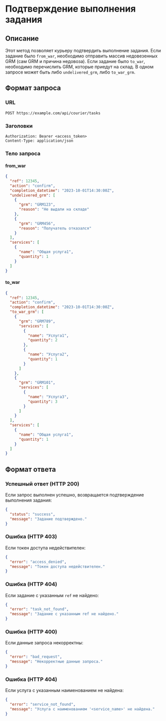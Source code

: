 # Подтверждение выполнения задания

## Описание
Этот метод позволяет курьеру подтвердить выполнение задания. Если задание было `from_war`, необходимо отправить массив недовезенных GRM (сам GRM и причина недовоза). Если задание было `to_war`, необходимо перечислить GRM, которые приедут на склад. В одном запросе может быть либо `undelivered_grm`, либо `to_war_grm`.

## Формат запроса
### URL
```
POST https://example.com/api/courier/tasks
```

### Заголовки
```
Authorization: Bearer <access_token>
Content-Type: application/json
```

### Тело запроса
#### from_war
```json
{
  "ref": 12345,
  "action": "confirm",
  "completion_datetime": "2023-10-01T14:30:00Z",
  "undelivered_grm": [
    {
      "grm": "GRM123",
      "reason": "Не выдали на складе"
    },
    {
      "grm": "GRM456",
      "reason": "Получатель отказался"
    }
  ],
  "services": [
    {
      "name": "Общая услуга1",
      "quantity": 1
    }
  ]
}
```
#### to_war
```json
{
  "ref": 12345,
  "action": "confirm",
  "completion_datetime": "2023-10-01T14:30:00Z",
  "to_war_grm": [
    {
      "grm": "GRM789",
      "services": [
        {
          "name": "Услуга1",
          "quantity": 2
        },
        {
          "name": "Услуга2",
          "quantity": 1
        }
      ]
    },
    {
      "grm": "GRM101",
      "services": [
        {
          "name": "Услуга3",
          "quantity": 3
        }
      ]
    }
  ],
  "services": [
    {
      "name": "Общая услуга1",
      "quantity": 1
    }
  ]
}
```

## Формат ответа
### Успешный ответ (HTTP 200)
Если запрос выполнен успешно, возвращается подтверждение выполнения задания:
```json
{
  "status": "success",
  "message": "Задание подтверждено."
}
```

### Ошибка (HTTP 403)
Если токен доступа недействителен:
```json
{
  "error": "access_denied",
  "message": "Токен доступа недействителен."
}
```

### Ошибка (HTTP 404)
Если задание с указанным `ref` не найдено:
```json
{
  "error": "task_not_found",
  "message": "Задание с указанным ref не найдено."
}
```

### Ошибка (HTTP 400)
Если данные запроса некорректны:
```json
{
  "error": "bad_request",
  "message": "Некорректные данные запроса."
}
```

### Ошибка (HTTP 404)
Если услуга с указанным наименованием не найдена:
```json
{
  "error": "service_not_found",
  "message": "Услуга с наименованием '<service_name>' не найдена."
}
```
